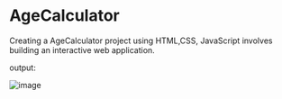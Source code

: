 # AgeCalculator
Creating a AgeCalculator project using HTML,CSS, JavaScript involves building an interactive web application. 

output:

![image](https://github.com/vijayalaxmishirnal01/AgeCalculator/assets/100484409/5905bd0e-de44-4f84-9a9f-6687a1757a6c)

